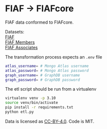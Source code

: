 # FIAF → FIAFcore
FIAF data conformed to FIAFcore.

Datasets:     
[FIAF](https://www.fiafnet.org/)     
[FIAF Members](https://www.fiafnet.org/pages/Community/Members.html)      
[FIAF Associates](https://www.fiafnet.org/pages/Community/Associates.html)  

The transformation process expects an `.env` file

```sh
atlas_username= # Mongo Atlas username
atlas_password= # Mongo Atlas password
graph_username= # GraphDB username
graph_password= # GraphDB password
```

The etl script should be run from a virtualenv

```sh
virtualenv venv -p 3.10
source venv/bin/activate
pip install -r requirements.txt
python etl.py
```

Data is licensed as [CC-BY-4.0](https://creativecommons.org/licenses/by/4.0/). Code is MIT.
